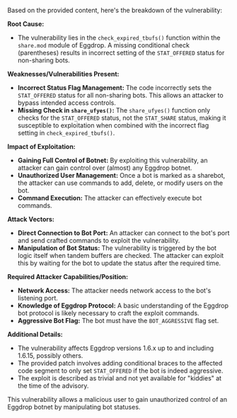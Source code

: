 Based on the provided content, here's the breakdown of the vulnerability:

**Root Cause:**
- The vulnerability lies in the `check_expired_tbufs()` function within the `share.mod` module of Eggdrop. A missing conditional check (parentheses) results in incorrect setting of the `STAT_OFFERED` status for non-sharing bots.

**Weaknesses/Vulnerabilities Present:**
- **Incorrect Status Flag Management:** The code incorrectly sets the `STAT_OFFERED` status for all non-sharing bots. This allows an attacker to bypass intended access controls.
- **Missing Check in `share_ufyes()`:** The `share_ufyes()` function only checks for the `STAT_OFFERED` status, not the `STAT_SHARE` status, making it susceptible to exploitation when combined with the incorrect flag setting in `check_expired_tbufs()`.

**Impact of Exploitation:**
- **Gaining Full Control of Botnet:** By exploiting this vulnerability, an attacker can gain control over (almost) any Eggdrop botnet.
- **Unauthorized User Management:** Once a bot is marked as a sharebot, the attacker can use commands to add, delete, or modify users on the bot.
- **Command Execution:** The attacker can effectively execute bot commands.

**Attack Vectors:**
- **Direct Connection to Bot Port:** An attacker can connect to the bot's port and send crafted commands to exploit the vulnerability.
- **Manipulation of Bot Status:** The vulnerability is triggered by the bot logic itself when tandem buffers are checked. The attacker can exploit this by waiting for the bot to update the status after the required time.

**Required Attacker Capabilities/Position:**
- **Network Access:** The attacker needs network access to the bot's listening port.
- **Knowledge of Eggdrop Protocol:** A basic understanding of the Eggdrop bot protocol is likely necessary to craft the exploit commands.
- **Aggressive Bot Flag:** The bot must have the `BOT_AGGRESSIVE` flag set.

**Additional Details:**
- The vulnerability affects Eggdrop versions 1.6.x up to and including 1.6.15, possibly others.
- The provided patch involves adding conditional braces to the affected code segment to only set `STAT_OFFERED` if the bot is indeed aggressive.
- The exploit is described as trivial and not yet available for "kiddies" at the time of the advisory.

This vulnerability allows a malicious user to gain unauthorized control of an Eggdrop botnet by manipulating bot statuses.